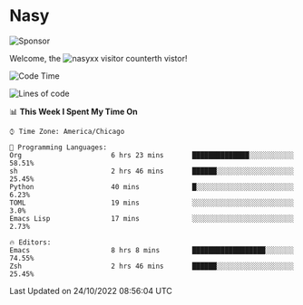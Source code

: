 # Nasy

<!--
<p align="center">
<img height="200" src="https://github-readme-stats.vercel.app/api?username=nasyxx&count_private=true&show_icons=true&theme=dracula&include_all_commits=true"/>
<img height="200" src="https://github-readme-stats.vercel.app/api/top-langs/?username=nasyxx&theme=dracula&hide=html,jupyter+notebook&count_private=true&show_icons=true"/>
</p>

  
----------------
-->

![Sponsor](https://img.shields.io/static/v1.svg?label=Sponsor&message=%E2%9D%A4&logo=GitHub&style=flat&color=pink)
 
Welcome, the ![nasyxx visitor counter](https://count.getloli.com/get/@nasyxx?theme=rule34)th vistor!
 
<!--START_SECTION:waka-->
![Code Time](http://img.shields.io/badge/Code%20Time-2%2C739%20hrs%2043%20mins-blue)

![Lines of code](https://img.shields.io/badge/From%20Hello%20World%20I%27ve%20Written-5%20Million%20lines%20of%20code-blue)

📊 **This Week I Spent My Time On** 

```text
⌚︎ Time Zone: America/Chicago

💬 Programming Languages: 
Org                      6 hrs 23 mins       ██████████████░░░░░░░░░░░   58.51% 
sh                       2 hrs 46 mins       ██████░░░░░░░░░░░░░░░░░░░   25.45% 
Python                   40 mins             █░░░░░░░░░░░░░░░░░░░░░░░░   6.23% 
TOML                     19 mins             ░░░░░░░░░░░░░░░░░░░░░░░░░   3.0% 
Emacs Lisp               17 mins             ░░░░░░░░░░░░░░░░░░░░░░░░░   2.73%

🔥 Editors: 
Emacs                    8 hrs 8 mins        ██████████████████░░░░░░░   74.55% 
Zsh                      2 hrs 46 mins       ██████░░░░░░░░░░░░░░░░░░░   25.45%

```


 Last Updated on 24/10/2022 08:56:04 UTC
<!--END_SECTION:waka-->

<!-- ![visitors](https://visitor-badge.laobi.icu/badge?page_id=nasyxx.nasyxx) -->
